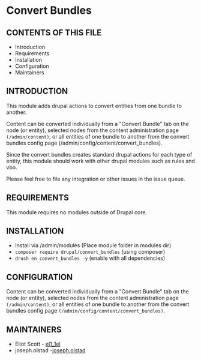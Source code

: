 # Convert Bundles

## CONTENTS OF THIS FILE


 * Introduction
 * Requirements
 * Installation
 * Configuration
 * Maintainers

## INTRODUCTION

This module adds drupal actions to convert entities from one bundle to another.

Content can be converted individually from a "Convert Bundle" tab on the node
(or entity), selected nodes from the content administration page
`(/admin/content)`, or all entities of one bundle to another from the convert
bundles config page (/admin/config/content/convert_bundles).

Since the convert bundles creates standard drupal actions for each type of
entity, this module should work with other drupal modules such as rules and vbo.

Please feel free to file any integration or other issues in the issue queue.

## REQUIREMENTS

This module requires no modules outside of Drupal core.

## INSTALLATION

 * Install via /admin/modules (Place module folder in modules dir)
 * ```composer require drupal/convert_bundles``` (using composer)
 * ```drush en convert_bundles -y``` (enable with all dependencies)

## CONFIGURATION

Content can be converted individually from a "Convert Bundle" tab on the node
(or entity), selected nodes from the content administration page
`(/admin/content)`, or all entities of one bundle to another from the convert
bundles config page `(/admin/config/content/convert_bundles)`.

## MAINTAINERS

- Eliot Scott - [el1_1el](https://www.drupal.org/u/el1_1el)
- joseph.olstad -[joseph.olstad](https://www.drupal.org/u/josepholstad)
